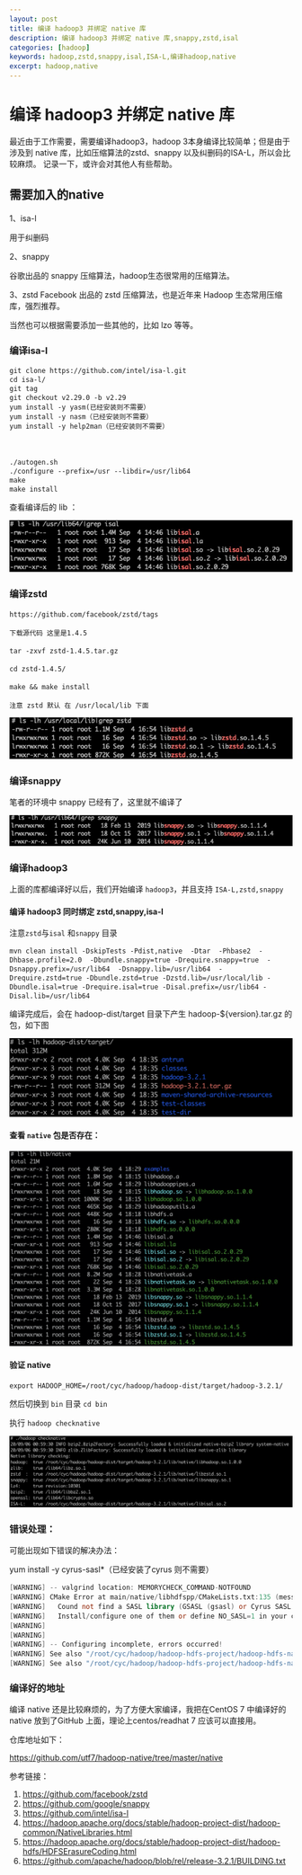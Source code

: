 ```yaml
---
layout: post
title: 编译 hadoop3 并绑定 native 库
description: 编译 hadoop3 并绑定 native 库,snappy,zstd,isal
categories: [hadoop]
keywords: hadoop,zstd,snappy,isal,ISA-L,编译hadoop,native
excerpt: hadoop,native
---
```


#  编译 hadoop3 并绑定 native 库
  

 最近由于工作需要，需要编译hadoop3，hadoop 3本身编译比较简单；但是由于涉及到 native 库，比如压缩算法的zstd、snappy 以及纠删码的ISA-L，所以会比较麻烦。
 记录一下，或许会对其他人有些帮助。



## 需要加入的native 

1、isa-l

用于纠删码

2、snappy

谷歌出品的 snappy 压缩算法，hadoop生态很常用的压缩算法。​

3、zstd
Facebook 出品的 zstd 压缩算法，也是近年来 Hadoop 生态常用压缩库，强烈推荐。

当然也可以根据需要添加一些其他的，比如 lzo 等等。


###  编译isa-l

```shell
git clone https://github.com/intel/isa-l.git
cd isa-l/
git tag
git checkout v2.29.0 -b v2.29
yum install -y yasm(已经安装则不需要）
yum install -y nasm（已经安装则不需要）
yum install -y help2man（已经安装则不需要）



./autogen.sh
./configure --prefix=/usr --libdir=/usr/lib64
make
make install
```



查看编译后的 lib ：


![](/images/posts/hadoop/build-hadoop-with-native/isal-lib.png "isal-lib.png")

### 编译zstd

```shell
https://github.com/facebook/zstd/tags 

下载源代码 这里是1.4.5

tar -zxvf zstd-1.4.5.tar.gz

cd zstd-1.4.5/

make && make install

注意 zstd 默认 在 /usr/local/lib 下面 
```


![](/images/posts/hadoop/build-hadoop-with-native/zstd-lib.png "zstd-lib.png")



### 编译snappy

笔者的环境中 snappy 已经有了，这里就不编译了

![](/images/posts/hadoop/build-hadoop-with-native/snappy-lib.png "snappy-lib.png")


### 编译hadoop3 

上面的库都编译好以后，我们开始编译 `hadoop3`，并且支持 `ISA-L,zstd,snappy`

#### 编译 hadoop3 同时绑定 zstd,snappy,isa-l

注意`zstd`与`isal` 和`snappy` 目录

```shell
mvn clean install -DskipTests -Pdist,native  -Dtar  -Phbase2  -Dhbase.profile=2.0  -Dbundle.snappy=true -Drequire.snappy=true  -Dsnappy.prefix=/usr/lib64  -Dsnappy.lib=/usr/lib64  -Drequire.zstd=true -Dbundle.zstd=true -Dzstd.lib=/usr/local/lib -Dbundle.isal=true -Drequire.isal=true -Disal.prefix=/usr/lib64 -Disal.lib=/usr/lib64  
```

编译完成后，会在 hadoop-dist/target 目录下产生 hadoop-${version}.tar.gz 的包，如下图

![](/images/posts/hadoop/build-hadoop-with-native/hadoop-build-out-tar.png "hadoop-build-out-tar.png")

#### 查看 `native` 包是否存在：

![](/images/posts/hadoop/build-hadoop-with-native/native-list.png "native-list.png")

#### 验证 native 

`export HADOOP_HOME=/root/cyc/hadoop/hadoop-dist/target/hadoop-3.2.1/`

然后切换到 `bin` 目录 `cd bin`

执行 `hadoop checknative `

![](/images/posts/hadoop/build-hadoop-with-native/checknative.png "checknative.png")







### 错误处理：

 可能出现如下错误的解决办法：

yum install -y cyrus-sasl*（已经安装了cyrus 则不需要）



```verilog
[WARNING] -- valgrind location: MEMORYCHECK_COMMAND-NOTFOUND
[WARNING] CMake Error at main/native/libhdfspp/CMakeLists.txt:135 (message):
[WARNING]   Cound not find a SASL library (GSASL (gsasl) or Cyrus SASL (libsasl2).
[WARNING]   Install/configure one of them or define NO_SASL=1 in your cmake call
[WARNING]
[WARNING]
[WARNING] -- Configuring incomplete, errors occurred!
[WARNING] See also "/root/cyc/hadoop/hadoop-hdfs-project/hadoop-hdfs-native-client/target/CMakeFiles/CMakeOutput.log".
[WARNING] See also "/root/cyc/hadoop/hadoop-hdfs-project/hadoop-hdfs-native-client/target/CMakeFiles/CMakeError.log".
```



### 编译好的地址

编译 native 还是比较麻烦的，为了方便大家编译，我把在CentOS 7 中编译好的 native 放到了GitHub 上面，理论上centos/readhat 7 应该可以直接用。

仓库地址如下：

https://github.com/utf7/hadoop-native/tree/master/native



参考链接：

1. https://github.com/facebook/zstd
2. https://github.com/google/snappy
3. https://github.com/intel/isa-l
4. https://hadoop.apache.org/docs/stable/hadoop-project-dist/hadoop-common/NativeLibraries.html
5. https://hadoop.apache.org/docs/stable/hadoop-project-dist/hadoop-hdfs/HDFSErasureCoding.html
6. https://github.com/apache/hadoop/blob/rel/release-3.2.1/BUILDING.txt




